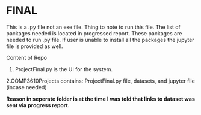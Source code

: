 # FINAL
This is a .py file not an exe file.
Thing to note to run this file.
The list of packages needed is located in progressed report. These packages are needed to run .py file. If user is unable to install all the packages the jupyter file is provided as well. 


Content of Repo

1. ProjectFinal.py is the UI for the system. 


2.COMP3610Projects contains: ProjectFinal.py file, datasets, and jupyter file (incase needed) 





**Reason in seperate folder is at the time I was told that links to dataset was sent via progress report.**

